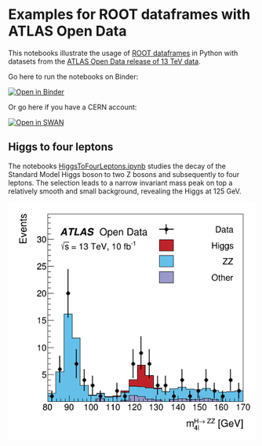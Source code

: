 # Examples for ROOT dataframes with ATLAS Open Data
This notebooks illustrate the usage of [ROOT dataframes](https://root.cern/doc/master/classROOT_1_1RDataFrame.html) in Python with datasets from the [ATLAS Open Data release of 13 TeV data](http://opendata.atlas.cern/release/2020/documentation/index.html).

Go here to run the notebooks on Binder:

[![Open in Binder](https://mybinder.org/badge_logo.svg)](https://mybinder.org/v2/gh/stwunsch/root-dataframe-atlas/master)

Or go here if you have a CERN account:

[![Open in SWAN](https://img.shields.io/badge/Open%20in%20-%E2%98%81%20SWAN-orange.svg)](https://cern.ch/swanserver/cgi-bin/go/?projurl=https://github.com/stwunsch/root-dataframe-atlas.git)

## Higgs to four leptons

The notebooks [HiggsToFourLeptons.ipynb](HiggsToFourLeptons.ipynb) studies the decay of the Standard Model Higgs boson to two Z bosons and subsequently to four leptons. The selection leads to a narrow invariant mass peak on top a relatively smooth and small background, revealing the Higgs at 125 GeV.

![](HiggsToFourLeptons.png)
